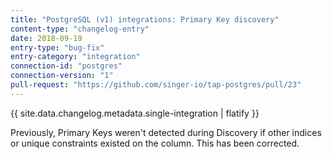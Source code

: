 ```yaml
---
title: "PostgreSQL (v1) integrations: Primary Key discovery"
content-type: "changelog-entry"
date: 2018-09-19
entry-type: "bug-fix"
entry-category: "integration"
connection-id: "postgres"
connection-version: "1"
pull-request: "https://github.com/singer-io/tap-postgres/pull/23"
---
```


{{ site.data.changelog.metadata.single-integration | flatify }}

Previously, Primary Keys weren't detected during Discovery if other indices or unique constraints existed on the column. This has been corrected.
